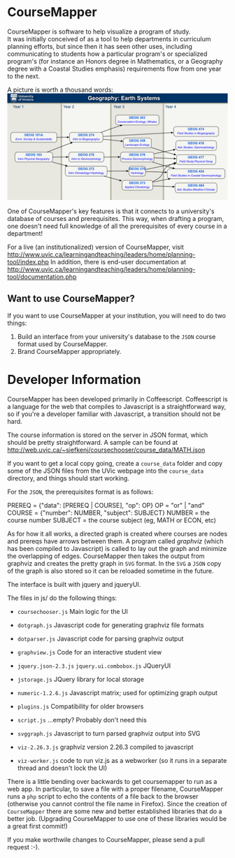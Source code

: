 CourseMapper
=============

CourseMapper is software to help visualize a program of study.  
It was initially conceived of as a tool to help departments 
in curriculum planning efforts, but since then it has seen 
other uses, including communicating to students how a particular 
program's or specialized program's (for instance an Honors degree 
in Mathematics, or a Geography degree with a Coastal Studies 
emphasis) requirements flow from one year to the next.

A picture is worth a thousand words:
![Example Map](https://raw.githubusercontent.com/siefkenj/coursechooser/master/examples/geog-earth-systems-map.png)


One of CourseMapper's key features is that it connects to a
university's database of courses and prerequisites.  This way,
when drafting a program, one doesn't need full knowledge of all
the prerequisites of every course in a department!

For a live (an institutionalized) version of CourseMapper, visit 
http://www.uvic.ca/learningandteaching/leaders/home/planning-tool/index.php
In addition, there is end-user documentation at http://www.uvic.ca/learningandteaching/leaders/home/planning-tool/documentation.php


Want to use CourseMapper?
-------------------------

If you want to use CourseMapper at your institution, you will
need to do two things:

  1. Build an interface from your university's database to the 
 `JSON` course format used by CourseMapper.
  2. Brand CourseMapper appropriately.

  
Developer Information
=====================

CourseMapper has been developed primarily in Coffeescript.  Coffeescript
is a language for the web that compiles to Javascript is a straightforward
way, so if you're a developer familiar with Javascript, a transition should
not be hard.

The course information is stored on the server in JSON format, which
should be pretty straightforward.  A sample can be found at
http://web.uvic.ca/~siefkenj/coursechooser/course_data/MATH.json

If you want to get a
local copy going, create a `course_data` folder and copy some of the JSON
files from the UVic webpage into the `course_data` directory, and things should
start working.

For the `JSON`, the prerequisites format is as follows:

  PREREQ = {"data": [PREREQ | COURSE], "op":  OP}
  OP = "or" | "and"
  COURSE = {"number": NUMBER, "subject": SUBJECT}
  NUMBER = the course number
  SUBJECT = the course subject (eg, MATH or ECON, etc)

As for how it all works, a directed graph is created where courses are
nodes and prereqs have arrows between them.  A program called _graphviz_
(which has been compiled to Javascript) is called to lay out the graph
and minimize the overlapping of edges.  CourseMapper then takes the
output from graphviz and creates the pretty graph in `SVG` format.  In the
`SVG` a `JSON` copy of the graph is also stored so it can be reloaded
sometime in the future.

The interface is built with jquery and jqueryUI.

The files in js/ do the following things:

 * `coursechooser.js`
  Main logic for the UI

 * `dotgraph.js`
  Javascript code for generating graphviz file formats

 * `dotparser.js`
  Javascript code for parsing graphviz output

 * `graphview.js`
  Code for an interactive student view

 * `jquery.json-2.3.js`
   `jquery.ui.combobox.js`
  JQueryUI

 * `jstorage.js`
  JQuery library for local storage

 * `numeric-1.2.6.js`
  Javascript matrix; used for optimizing graph output

 * `plugins.js`
  Compatibility for older browsers

 * `script.js`
  ...empty? Probably don't need this

 * `svggraph.js`
  Javascript to turn parsed graphviz output into SVG

 * `viz-2.26.3.js`
  graphviz version 2.26.3 compiled to javascript

 * `viz-worker.js`
  code to run viz.js as a webworker (so it runs in a separate thread and
  doesn't lock the UI)

There is a little bending over backwards to get coursemapper to run
as a web app.  In particular, to save a file with a proper filename,
CourseMapper
runs a `php` script to echo the contents of a file back to the
browser (otherwise you cannot control the file name in Firefox).  Since
the creation of `CourseMapper` there are some new and better established libraries
that do a better job. (Upgrading CourseMapper to use one of these libraries
would be a great first commit!)


If you make worthwile changes to CourseMapper, please send a pull request :-).
